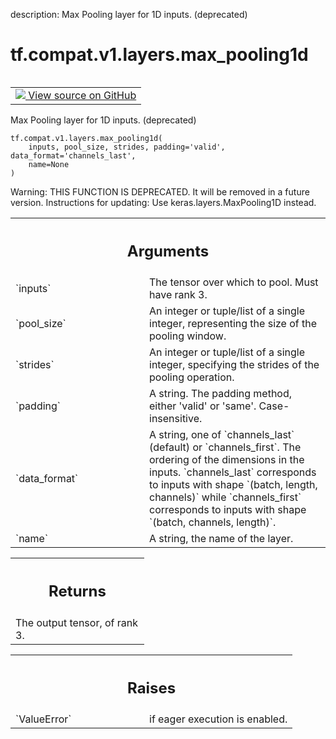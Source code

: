 description: Max Pooling layer for 1D inputs. (deprecated)

<div itemscope itemtype="http://developers.google.com/ReferenceObject">
<meta itemprop="name" content="tf.compat.v1.layers.max_pooling1d" />
<meta itemprop="path" content="Stable" />
</div>

# tf.compat.v1.layers.max_pooling1d

<!-- Insert buttons and diff -->

<table class="tfo-notebook-buttons tfo-api nocontent" align="left">
<td>
  <a target="_blank" href="https://github.com/tensorflow/tensorflow/blob/r2.2/tensorflow/python/layers/pooling.py#L131-L165">
    <img src="https://www.tensorflow.org/images/GitHub-Mark-32px.png" />
    View source on GitHub
  </a>
</td>
</table>



Max Pooling layer for 1D inputs. (deprecated)

<pre class="devsite-click-to-copy prettyprint lang-py tfo-signature-link">
<code>tf.compat.v1.layers.max_pooling1d(
    inputs, pool_size, strides, padding='valid', data_format='channels_last',
    name=None
)
</code></pre>



<!-- Placeholder for "Used in" -->

Warning: THIS FUNCTION IS DEPRECATED. It will be removed in a future version.
Instructions for updating:
Use keras.layers.MaxPooling1D instead.

<!-- Tabular view -->
 <table class="responsive fixed orange">
<colgroup><col width="214px"><col></colgroup>
<tr><th colspan="2"><h2 class="add-link">Arguments</h2></th></tr>

<tr>
<td>
`inputs`
</td>
<td>
The tensor over which to pool. Must have rank 3.
</td>
</tr><tr>
<td>
`pool_size`
</td>
<td>
An integer or tuple/list of a single integer,
representing the size of the pooling window.
</td>
</tr><tr>
<td>
`strides`
</td>
<td>
An integer or tuple/list of a single integer, specifying the
strides of the pooling operation.
</td>
</tr><tr>
<td>
`padding`
</td>
<td>
A string. The padding method, either 'valid' or 'same'.
Case-insensitive.
</td>
</tr><tr>
<td>
`data_format`
</td>
<td>
A string, one of `channels_last` (default) or `channels_first`.
The ordering of the dimensions in the inputs.
`channels_last` corresponds to inputs with shape
`(batch, length, channels)` while `channels_first` corresponds to
inputs with shape `(batch, channels, length)`.
</td>
</tr><tr>
<td>
`name`
</td>
<td>
A string, the name of the layer.
</td>
</tr>
</table>



<!-- Tabular view -->
 <table class="responsive fixed orange">
<colgroup><col width="214px"><col></colgroup>
<tr><th colspan="2"><h2 class="add-link">Returns</h2></th></tr>
<tr class="alt">
<td colspan="2">
The output tensor, of rank 3.
</td>
</tr>

</table>



<!-- Tabular view -->
 <table class="responsive fixed orange">
<colgroup><col width="214px"><col></colgroup>
<tr><th colspan="2"><h2 class="add-link">Raises</h2></th></tr>

<tr>
<td>
`ValueError`
</td>
<td>
if eager execution is enabled.
</td>
</tr>
</table>

